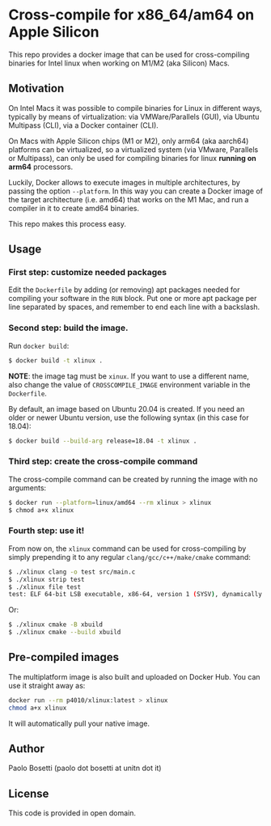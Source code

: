 # Cross-compile for x86_64/am64 on Apple Silicon

This repo provides a docker image that can be used for cross-compiling binaries for Intel linux when working on M1/M2 (aka Silicon) Macs.

## Motivation

On Intel Macs it was possible to compile binaries for Linux in different ways, typically by means of virtualization: via VMWare/Parallels (GUI), via Ubuntu Multipass (CLI), via a Docker container (CLI).

On Macs with Apple Silicon chips (M1 or M2), only arm64 (aka aarch64) platforms can be virtualized, so a virtualized system (via VMware, Parallels or Multipass), can only be used for compiling binaries for linux **running on arm64** processors.

Luckily, Docker allows to execute images in multiple architectures, by passing the option `--platform`. In this way you can create a Docker image of the target architecture (i.e. amd64) that works on the M1 Mac, and run a compiler in it to create amd64 binaries.

This repo makes this process easy.

## Usage

### First step: customize needed packages

Edit the `Dockerfile` by adding (or removing) apt packages needed for compiling your software in the `RUN` block. Put one or more apt package per line separated by spaces, and remember to end each line with a backslash.

### Second step: build the image. 

Run `docker build`: 
```sh
$ docker build -t xlinux .
```
**NOTE**: the image tag must be `xinux`. If you want to use a different name, also change the value of `CROSSCOMPILE_IMAGE` environment variable in the `Dockerfile`.

By default, an image based on Ubuntu 20.04 is created. If you need an older or newer Ubuntu version, use the following syntax (in this case for 18.04):

```sh
$ docker build --build-arg release=18.04 -t xlinux .
```

### Third step: create the cross-compile command

The cross-compile command can be created by running the image with no arguments:

```sh
$ docker run --platform=linux/amd64 --rm xlinux > xlinux
$ chmod a+x xlinux
```

### Fourth step: use it!

From now on, the `xlinux` command can be used for cross-compiling by simply prepending it to any regular `clang/gcc/c++/make/cmake` command:

```sh
$ ./xlinux clang -o test src/main.c
$ ./xlinux strip test
$ ./xlinux file test
test: ELF 64-bit LSB executable, x86-64, version 1 (SYSV), dynamically linked, interpreter /lib64/ld-linux-x86-64.so.2, BuildID[sha1]=0941361def676546738e5969daba6d90227869fe, for GNU/Linux 3.2.0, stripped
```

Or:

```sh
$ ./xlinux cmake -B xbuild
$ ./xlinux cmake --build xbuild
```

## Pre-compiled images

The multiplatform image is also built and uploaded on Docker Hub. You can use it straight away as:

```sh
docker run --rm p4010/xlinux:latest > xlinux
chmod a+x xlinux
```

It will automatically pull your native image.

## Author

Paolo Bosetti (paolo dot bosetti at unitn dot it)

## License

This code is provided in open domain.